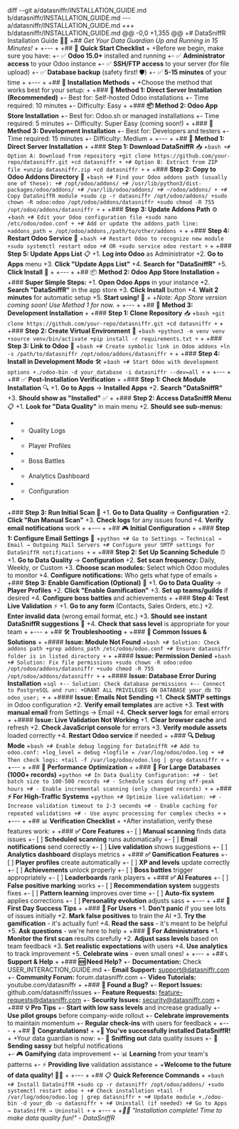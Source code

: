 diff --git a/datasniffr/INSTALLATION_GUIDE.md b/datasniffr/INSTALLATION_GUIDE.md
--- a/datasniffr/INSTALLATION_GUIDE.md
+++ b/datasniffr/INSTALLATION_GUIDE.md
@@ -0,0 +1,355 @@
+# DataSniffR Installation Guide 🐶💾
+## *Get Your Data Guardian Up and Running in 15 Minutes!*
+
+---
+
+## 🎯 **Quick Start Checklist**
+
+Before we begin, make sure you have:
+- ✅ **Odoo 15.0+** installed and running
+- ✅ **Administrator access** to your Odoo instance
+- ✅ **SSH/FTP access** to your server (for file upload)
+- ✅ **Database backup** (safety first! 🛡️)
+- ✅ **5-15 minutes** of your time
+
+---
+
+## 🚀 **Installation Methods**
+
+Choose the method that works best for your setup:
+
+### **🎯 Method 1: Direct Server Installation (Recommended)**
+- Best for: Self-hosted Odoo installations
+- Time required: 10 minutes
+- Difficulty: Easy
+
+### **📦 Method 2: Odoo App Store Installation**
+- Best for: Odoo.sh or managed installations
+- Time required: 5 minutes
+- Difficulty: Super Easy (coming soon!)
+
+### **🔧 Method 3: Development Installation**
+- Best for: Developers and testers
+- Time required: 15 minutes
+- Difficulty: Medium
+
+---
+
+## 🎯 **Method 1: Direct Server Installation**
+
+### **Step 1: Download DataSniffR** 📥
+```bash
+# Option A: Download from repository
+git clone https://github.com/your-repo/datasniffr.git
+cd datasniffr
+
+# Option B: Extract from ZIP file
+unzip datasniffr.zip
+cd datasniffr
+```
+
+### **Step 2: Copy to Odoo Addons Directory** 📂
+```bash
+# Find your Odoo addons path (usually one of these):
+# /opt/odoo/addons/
+# /usr/lib/python3/dist-packages/odoo/addons/
+# /var/lib/odoo/addons/
+# ~/odoo/addons/
+
+# Copy DataSniffR module
+sudo cp -r datasniffr /opt/odoo/addons/
+sudo chown -R odoo:odoo /opt/odoo/addons/datasniffr
+sudo chmod -R 755 /opt/odoo/addons/datasniffr
+```
+
+### **Step 3: Update Addons Path** ⚙️
+```bash
+# Edit your Odoo configuration file
+sudo nano /etc/odoo/odoo.conf
+
+# Add or update the addons_path line:
+addons_path = /opt/odoo/addons,/path/to/other/addons
+```
+
+### **Step 4: Restart Odoo Service** 🔄
+```bash
+# Restart Odoo to recognize new module
+sudo systemctl restart odoo
+# OR
+sudo service odoo restart
+```
+
+### **Step 5: Update Apps List** 📋
+1. **Log into Odoo** as Administrator
+2. **Go to Apps** menu
+3. **Click "Update Apps List"**
+4. **Search for "DataSniffR"**
+5. **Click Install** 🎉
+
+---
+
+## 📦 **Method 2: Odoo App Store Installation**
+
+### **Super Simple Steps:**
+1. **Open Odoo Apps** in your instance
+2. **Search "DataSniffR"** in the app store
+3. **Click Install** button
+4. **Wait 2 minutes** for automatic setup
+5. **Start using!** 🚀
+
+*Note: App Store version coming soon! Use Method 1 for now.*
+
+---
+
+## 🔧 **Method 3: Development Installation**
+
+### **Step 1: Clone Repository** 📥
+```bash
+git clone https://github.com/your-repo/datasniffr.git
+cd datasniffr
+```
+
+### **Step 2: Create Virtual Environment** 🐍
+```bash
+python3 -m venv venv
+source venv/bin/activate
+pip install -r requirements.txt
+```
+
+### **Step 3: Link to Odoo** 🔗
+```bash
+# Create symbolic link in Odoo addons
+ln -s /path/to/datasniffr /opt/odoo/addons/datasniffr
+```
+
+### **Step 4: Install in Development Mode** 🛠️
+```bash
+# Start Odoo with development options
+./odoo-bin -d your_database -i datasniffr --dev=all
+```
+
+---
+
+## ✅ **Post-Installation Verification**
+
+### **Step 1: Check Module Installation** 🔍
+1. **Go to Apps** → **Installed Apps**
+2. **Search "DataSniffR"**
+3. **Should show as "Installed"** ✅
+
+### **Step 2: Access DataSniffR Menu** 📋
+1. **Look for "Data Quality"** in main menu
+2. **Should see sub-menus:**
+   - Quality Logs
+   - Player Profiles
+   - Boss Battles
+   - Analytics Dashboard
+   - Configuration
+
+### **Step 3: Run Initial Scan** 🐶
+1. **Go to Data Quality** → **Configuration**
+2. **Click "Run Manual Scan"**
+3. **Check logs** for any issues found
+4. **Verify email notifications** work
+
+---
+
+## 🎮 **Initial Configuration**
+
+### **Step 1: Configure Email Settings** 📧
+```python
+# Go to Settings → Technical → Email → Outgoing Mail Servers
+# Configure your SMTP settings for DataSniffR notifications
+```
+
+### **Step 2: Set Up Scanning Schedule** ⏰
+1. **Go to Data Quality** → **Configuration**
+2. **Set scan frequency:** Daily, Weekly, or Custom
+3. **Choose scan modules:** Select which Odoo modules to monitor
+4. **Configure notifications:** Who gets what type of emails
+
+### **Step 3: Enable Gamification (Optional)** 🎯
+1. **Go to Data Quality** → **Player Profiles**
+2. **Click "Enable Gamification"**
+3. **Set up teams/guilds** if desired
+4. **Configure boss battles** and achievements
+
+### **Step 4: Test Live Validation** ⚡
+1. **Go to any form** (Contacts, Sales Orders, etc.)
+2. **Enter invalid data** (wrong email format, etc.)
+3. **Should see instant DataSniffR suggestions** 🎉
+4. **Check that sass level** is appropriate for your team
+
+---
+
+## 🛠️ **Troubleshooting**
+
+### **🚨 Common Issues & Solutions**
+
+#### **Issue: Module Not Found**
+```bash
+# Solution: Check addons path
+grep addons_path /etc/odoo/odoo.conf
+# Ensure datasniffr folder is in listed directory
+```
+
+#### **Issue: Permission Denied**
+```bash
+# Solution: Fix file permissions
+sudo chown -R odoo:odoo /opt/odoo/addons/datasniffr
+sudo chmod -R 755 /opt/odoo/addons/datasniffr
+```
+
+#### **Issue: Database Error During Installation**
+```sql
+-- Solution: Check database permissions
+-- Connect to PostgreSQL and run:
+GRANT ALL PRIVILEGES ON DATABASE your_db TO odoo_user;
+```
+
+#### **Issue: Emails Not Sending**
+1. **Check SMTP settings** in Odoo configuration
+2. **Verify email templates** are active
+3. **Test with manual email** from Settings → Email
+4. **Check server logs** for email errors
+
+#### **Issue: Live Validation Not Working**
+1. **Clear browser cache** and refresh
+2. **Check JavaScript console** for errors
+3. **Verify module assets** loaded correctly
+4. **Restart Odoo service** if needed
+
+### **🔍 Debug Mode**
+```bash
+# Enable debug logging for DataSniffR
+# Add to odoo.conf:
+log_level = debug
+logfile = /var/log/odoo/odoo.log
+
+# Then check logs:
+tail -f /var/log/odoo/odoo.log | grep datasniffr
+```
+
+---
+
+## 🎯 **Performance Optimization**
+
+### **🚀 For Large Databases (1000+ records)**
+```python
+# In Data Quality Configuration:
+# - Set batch size to 100-500 records
+# - Schedule scans during off-peak hours
+# - Enable incremental scanning (only changed records)
+```
+
+### **⚡ For High-Traffic Systems**
+```python
+# Optimize live validation:
+# - Increase validation timeout to 2-3 seconds
+# - Enable caching for repeated validations
+# - Use async processing for complex checks
+```
+
+---
+
+## 📊 **Verification Checklist**
+
+After installation, verify these features work:
+
+### **✅ Core Features**
+- [ ] **Manual scanning** finds data issues
+- [ ] **Scheduled scanning** runs automatically
+- [ ] **Email notifications** send correctly
+- [ ] **Live validation** shows suggestions
+- [ ] **Analytics dashboard** displays metrics
+
+### **✅ Gamification Features**
+- [ ] **Player profiles** create automatically
+- [ ] **XP and levels** update correctly
+- [ ] **Achievements** unlock properly
+- [ ] **Boss battles** trigger appropriately
+- [ ] **Leaderboards** rank players
+
+### **✅ AI Features**
+- [ ] **False positive marking** works
+- [ ] **Recommendation system** suggests fixes
+- [ ] **Pattern learning** improves over time
+- [ ] **Auto-fix system** applies corrections
+- [ ] **Personality evolution** adjusts sass
+
+---
+
+## 🎉 **First Day Success Tips**
+
+### **🎯 For Users**
+1. **Don't panic** if you see lots of issues initially
+2. **Mark false positives** to train the AI
+3. **Try the gamification** - it's actually fun!
+4. **Read the sass** - it's meant to be helpful
+5. **Ask questions** - we're here to help
+
+### **🚀 For Administrators**
+1. **Monitor the first scan** results carefully
+2. **Adjust sass levels** based on team feedback
+3. **Set realistic expectations** with users
+4. **Use analytics** to track improvement
+5. **Celebrate wins** - even small ones!
+
+---
+
+## 📞 **Support & Help**
+
+### **🆘 Need Help?**
+- **Documentation:** Check USER_INTERACTION_GUIDE.md
+- **Email Support:** support@datasniffr.com
+- **Community Forum:** forum.datasniffr.com
+- **Video Tutorials:** youtube.com/datasniffr
+
+### **🐛 Found a Bug?**
+- **Report Issues:** github.com/datasniffr/issues
+- **Feature Requests:** feature-requests@datasniffr.com
+- **Security Issues:** security@datasniffr.com
+
+### **💡 Pro Tips**
+- **Start with low sass levels** and increase gradually
+- **Use pilot groups** before company-wide rollout
+- **Celebrate improvements** to maintain momentum
+- **Regular check-ins** with users for feedback
+
+---
+
+## 🎊 **Congratulations!**
+
+**🎉 You've successfully installed DataSniffR!** 
+
+Your data guardian is now:
+- 🐶 **Sniffing out** data quality issues
+- 📧 **Sending sassy** but helpful notifications  
+- 🎮 **Gamifying** data improvement
+- 📊 **Learning** from your team's patterns
+- ⚡ **Providing live** validation assistance
+
+**Welcome to the future of data quality!** 🚀💾
+
+---
+
+## 📋 **Quick Reference Commands**
+
+```bash
+# Install DataSniffR
+sudo cp -r datasniffr /opt/odoo/addons/
+sudo systemctl restart odoo
+
+# Check installation
+tail -f /var/log/odoo/odoo.log | grep datasniffr
+
+# Update module
+./odoo-bin -d your_db -u datasniffr
+
+# Uninstall (if needed)
+# Go to Apps → DataSniffR → Uninstall
+```
+
+---
+
+*🐶💾 "Installation complete! Time to make data quality fun!" - DataSniffR*
